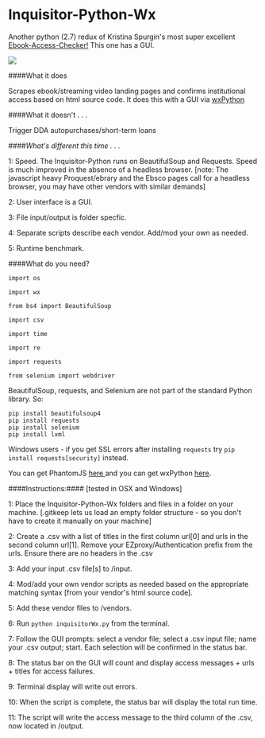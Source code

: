 # Inquisitor-Python-Wx

Another python (2.7) redux of Kristina Spurgin's most super excellent <a href="https://github.com/UNC-Libraries/Ebook-Access-Checker">Ebook-Access-Checker!</a> This one has a GUI.

![](http://www2.viu.ca/ds-dev/gitimages/kaneview1.png)

####What it does

Scrapes ebook/streaming video landing pages and confirms institutional access based on html source code. It does this with a GUI via <a href="http://www.wxpython.org/">wxPython</a>

####What it doesn't . . . 

Trigger DDA autopurchases/short-term loans

####*What's different this time . . .*

1: Speed. The Inquisitor-Python runs on BeautifulSoup and Requests. Speed is much improved in the absence of a headless browser. [note: The javascript heavy Proquest/ebrary and the Ebsco pages call for a headless browser, you may have other vendors with similar demands]

2: User interface is a GUI.

3: File input/output is folder specfic.

4: Separate scripts describe each vendor. Add/mod your own as needed.

5: Runtime benchmark.

  
	
####What do you need?

	import os
  
 	import wx

	from bs4 import BeautifulSoup 

	import csv

	import time

	import re 

	import requests 
	
	from selenium import webdriver
	
BeautifulSoup, requests, and Selenium are not part of the standard Python library. So:

	pip install beautifulsoup4
	pip install requests
	pip install selenium
	pip install lxml
	
Windows users - if you get SSL errors after installing ```requests``` try ```pip install requests[security]``` instead.
	
You can get PhantomJS <a href="http://phantomjs.org/">here </a>
and you can get wxPython <a href="http://www.wxpython.org/download.php#osx">here</a>.
  
####Instructions:####
[tested in OSX and Windows]

1: Place the Inquisitor-Python-Wx folders and files in a folder on your machine. [.gitkeep lets us load an empty folder structure - so you don't have to create it manually on your machine]

2: Create a .csv with a list of titles in the first column 	url[0] 
and urls in the second column 	url[1]. Remove your EZproxy/Authentication prefix from the urls.
Ensure there are no headers in the .csv

3: Add your input .csv file[s] to /input.

4: Mod/add your own vendor scripts as needed based on the appropriate matching syntax [from your vendor's html source code].

5: Add these vendor files to /vendors.

6: Run `python inquisitorWx.py` from the terminal.

7: Follow the GUI prompts: select a vendor file; select a .csv input file; name your .csv output; start. Each selection will be confirmed in the status bar.

8: The status bar on the GUI will count and display access messages + urls + titles for access failures.

9: Terminal display will write out errors.

10: When the script is complete, the status bar will display the total run time.

11: The script will write the access message to the third column of the .csv, now located in /output.


